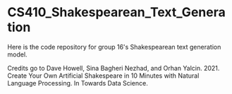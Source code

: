 # CS410_Shakespearean_Text_Generation
Here is the code repository for group 16's Shakespearean text generation model.

Credits go to Dave Howell, Sina Bagheri Nezhad, and Orhan Yalcin. 2021. Create Your Own Artificial Shakespeare in 10 Minutes with Natural Language Processing. In Towards Data Science. 
